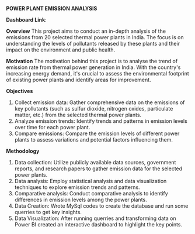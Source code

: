 **POWER PLANT EMISSION ANALYSIS**

**Dashboard Link**:


**Overview**
This project aims to conduct an in-depth analysis of the emissions from 20 selected thermal power plants in India. The focus is on understanding the levels of pollutants released by these plants and their impact on the environment and public health.

**Motivation**
The motivation behind this project is to analyse the trend of emission rate from thermal power generation in India. With the country's increasing energy demand, it's crucial to assess the environmental footprint of existing power plants and identify areas for improvement.

**Objectives**
1) Collect emission data: Gather comprehensive data on the emissions of key pollutants (such as sulfur dioxide, nitrogen oxides, particulate matter, etc.) from the selected thermal power plants.
2) Analyze emission trends: Identify trends and patterns in emission levels over time for each power plant.
3) Compare emissions: Compare the emission levels of different power plants to assess variations and potential factors influencing them.

**Methodology**
1) Data collection: Utilize publicly available data sources, government reports, and research papers to gather emission data for the selected power plants.
2) Data analysis: Employ statistical analysis and data visualization techniques to explore emission trends and patterns.
3) Comparative analysis: Conduct comparative analysis to identify differences in emission levels among the power plants.
4) Data Creation: Wrote MySql codes to create the database and run some querries to get key insights.
5) Data Visualization: After running querries and transforming data on Power BI created an interactive dashboard to highlight the key points.
